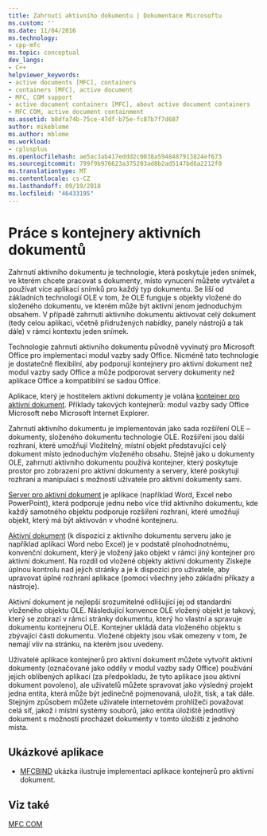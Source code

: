 ```yaml
---
title: Zahrnutí aktivního dokumentu | Dokumentace Microsoftu
ms.custom: ''
ms.date: 11/04/2016
ms.technology:
- cpp-mfc
ms.topic: conceptual
dev_langs:
- C++
helpviewer_keywords:
- active documents [MFC], containers
- containers [MFC], active document
- MFC, COM support
- active document containers [MFC], about active document containers
- MFC COM, active document containment
ms.assetid: b8dfa74b-75ce-47df-b75e-fc87b7f7d687
author: mikeblome
ms.author: mblome
ms.workload:
- cplusplus
ms.openlocfilehash: ae5ac3ab417eddd2c0038a5948487913824ef673
ms.sourcegitcommit: 799f9b976623a375203ad8b2ad5147bd6a2212f0
ms.translationtype: MT
ms.contentlocale: cs-CZ
ms.lasthandoff: 09/19/2018
ms.locfileid: "46433195"
---
```

# <a name="active-document-containment"></a>Práce s kontejnery aktivních dokumentů

Zahrnutí aktivního dokumentu je technologie, která poskytuje jeden snímek, ve kterém chcete pracovat s dokumenty, místo vynucení můžete vytvářet a používat více aplikací snímků pro každý typ dokumentu. Se liší od základních technologií OLE v tom, že OLE funguje s objekty vložené do složeného dokumentu, ve kterém může být aktivní jenom jednoduchým obsahem. V případě zahrnutí aktivního dokumentu aktivovat celý dokument (tedy celou aplikaci, včetně přidružených nabídky, panely nástrojů a tak dále) v rámci kontextu jeden snímek.

Technologie zahrnutí aktivního dokumentu původně vyvinutý pro Microsoft Office pro implementaci modul vazby sady Office. Nicméně tato technologie je dostatečně flexibilní, aby podporují kontejnery pro aktivní dokument než modul vazby sady Office a může podporovat servery dokumenty než aplikace Office a kompatibilní se sadou Office.

Aplikace, který je hostitelem aktivní dokumenty je volána [kontejner pro aktivní dokument](../mfc/active-document-containers.md). Příklady takových kontejnerů: modul vazby sady Office Microsoft nebo Microsoft Internet Explorer.

Zahrnutí aktivního dokumentu je implementován jako sada rozšíření OLE – dokumenty, složeného dokumentu technologie OLE. Rozšíření jsou další rozhraní, které umožňují Vložitelný, místní objekt představující celý dokument místo jednoduchým vloženého obsahu. Stejně jako u dokumenty OLE, zahrnutí aktivního dokumentu používá kontejner, který poskytuje prostor pro zobrazení pro aktivní dokumenty a servery, které poskytují rozhraní a manipulaci s možností uživatele pro aktivní dokumenty sami.

[Server pro aktivní dokument](../mfc/active-document-servers.md) je aplikace (například Word, Excel nebo PowerPoint), která podporuje jednu nebo více tříd aktivního dokumentu, kde každý samotného objektu podporuje rozšíření rozhraní, které umožňují objekt, který má být aktivován v vhodné kontejneru.

[Aktivní dokument](../mfc/active-documents.md) (k dispozici z aktivního dokumentu serveru jako je například aplikaci Word nebo Excel) je v podstatě plnohodnotnému, konvenční dokument, který je vložený jako objekt v rámci jiný kontejner pro aktivní dokument. Na rozdíl od vložené objekty aktivní dokumenty Získejte úplnou kontrolu nad jejich stránky a je k dispozici pro uživatele, aby upravovat úplné rozhraní aplikace (pomocí všechny jeho základní příkazy a nástroje).

Aktivní dokument je nejlepší srozumitelné odlišující jej od standardní vloženého objektu OLE. Následující konvence OLE vložený objekt je takový, který se zobrazí v rámci stránky dokumentu, který ho vlastní a spravuje dokumentu kontejneru OLE. Kontejner ukládá data vloženého objektu s zbývající části dokumentu. Vložené objekty jsou však omezeny v tom, že nemají vliv na stránku, na kterém jsou uvedeny.

Uživatelé aplikace kontejnerů pro aktivní dokument můžete vytvořit aktivní dokumenty (označované jako oddíly v modul vazby sady Office) používání jejich oblíbených aplikací (za předpokladu, že tyto aplikace jsou aktivní dokument povoleno), ale uživatelů můžete spravovat jako výsledný projekt jedna entita, která může být jedinečně pojmenovaná, uložit, tisk, a tak dále. Stejným způsobem můžete uživatele internetovém prohlížeči považovat celá síť, jakož i místní systémy souborů, jako entita úložiště jednotlivý dokument s možností procházet dokumenty v tomto úložišti z jednoho místa.

## <a name="sample-programs"></a>Ukázkové aplikace

- [MFCBIND](../visual-cpp-samples.md) ukázka ilustruje implementaci aplikace kontejnerů pro aktivní dokument.

## <a name="see-also"></a>Viz také

[MFC COM](../mfc/mfc-com.md)

